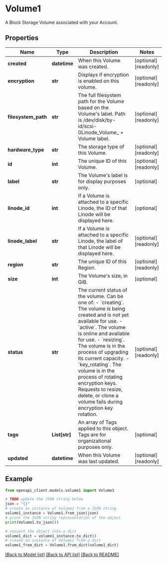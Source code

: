# Volume1

A Block Storage Volume associated with your Account.

## Properties

Name | Type | Description | Notes
------------ | ------------- | ------------- | -------------
**created** | **datetime** | When this Volume was created. | [optional] [readonly] 
**encryption** | **str** | Displays if encryption is enabled on this volume. | [optional] [readonly] 
**filesystem_path** | **str** | The full filesystem path for the Volume based on the Volume&#39;s label. Path is /dev/disk/by-id/scsi-0Linode_Volume_ + Volume label. | [optional] [readonly] 
**hardware_type** | **str** | The storage type of this Volume. | [optional] [readonly] 
**id** | **int** | The unique ID of this Volume. | [optional] [readonly] 
**label** | **str** | The Volume&#39;s label is for display purposes only. | [optional] 
**linode_id** | **int** | If a Volume is attached to a specific Linode, the ID of that Linode will be displayed here. | [optional] 
**linode_label** | **str** | If a Volume is attached to a specific Linode, the label of that Linode will be displayed here. | [optional] [readonly] 
**region** | **str** | The unique ID of this Region. | [optional] [readonly] 
**size** | **int** | The Volume&#39;s size, in GiB. | [optional] 
**status** | **str** | The current status of the volume.  Can be one of:    - &#x60;creating&#x60;. The volume is being created and is not yet available for use.   - &#x60;active&#x60;. The volume is online and available for use.   - &#x60;resizing&#x60;. The volume is in the process of upgrading its current capacity.   - &#x60;key_rotating&#x60;. The volume is in the process of rotating encryption keys. Requests to resize, delete, or clone a volume fails during encryption key rotation. | [optional] [readonly] 
**tags** | **List[str]** | An array of Tags applied to this object.  Tags are for organizational purposes only. | [optional] 
**updated** | **datetime** | When this Volume was last updated. | [optional] [readonly] 

## Example

```python
from openapi_client.models.volume1 import Volume1

# TODO update the JSON string below
json = "{}"
# create an instance of Volume1 from a JSON string
volume1_instance = Volume1.from_json(json)
# print the JSON string representation of the object
print(Volume1.to_json())

# convert the object into a dict
volume1_dict = volume1_instance.to_dict()
# create an instance of Volume1 from a dict
volume1_from_dict = Volume1.from_dict(volume1_dict)
```
[[Back to Model list]](../README.md#documentation-for-models) [[Back to API list]](../README.md#documentation-for-api-endpoints) [[Back to README]](../README.md)


